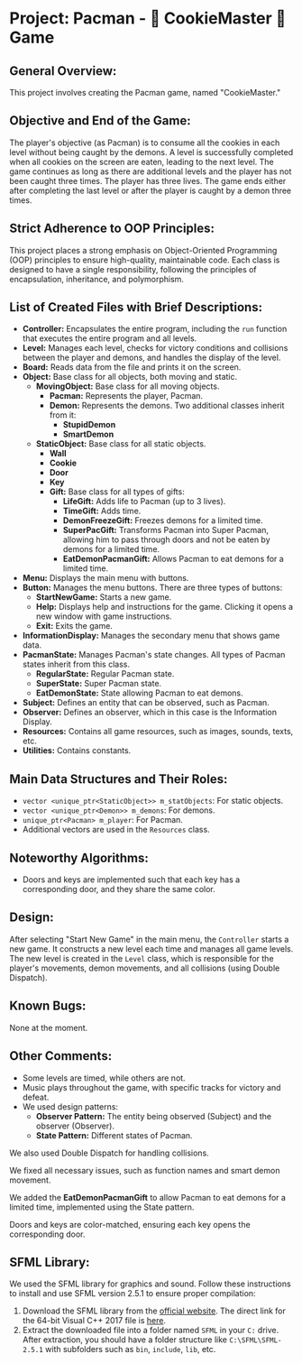 
# Project: Pacman - 🍪 CookieMaster 🍪 Game


## General Overview:
This project involves creating the Pacman game, named "CookieMaster."

## Objective and End of the Game:
The player's objective (as Pacman) is to consume all the cookies in each level without being caught by the demons. A level is successfully completed when all cookies on the screen are eaten, leading to the next level. The game continues as long as there are additional levels and the player has not been caught three times. The player has three lives. The game ends either after completing the last level or after the player is caught by a demon three times.

## Strict Adherence to OOP Principles:
This project places a strong emphasis on Object-Oriented Programming (OOP) principles to ensure high-quality, maintainable code. Each class is designed to have a single responsibility, following the principles of encapsulation, inheritance, and polymorphism.

## List of Created Files with Brief Descriptions:

- **Controller:** Encapsulates the entire program, including the `run` function that executes the entire program and all levels.
- **Level:** Manages each level, checks for victory conditions and collisions between the player and demons, and handles the display of the level.
- **Board:** Reads data from the file and prints it on the screen.
- **Object:** Base class for all objects, both moving and static.
  - **MovingObject:** Base class for all moving objects.
    - **Pacman:** Represents the player, Pacman.
    - **Demon:** Represents the demons. Two additional classes inherit from it:
      - **StupidDemon**
      - **SmartDemon**
  - **StaticObject:** Base class for all static objects.
    - **Wall**
    - **Cookie**
    - **Door**
    - **Key**
    - **Gift:** Base class for all types of gifts:
      - **LifeGift:** Adds life to Pacman (up to 3 lives).
      - **TimeGift:** Adds time.
      - **DemonFreezeGift:** Freezes demons for a limited time.
      - **SuperPacGift:** Transforms Pacman into Super Pacman, allowing him to pass through doors and not be eaten by demons for a limited time.
      - **EatDemonPacmanGift:** Allows Pacman to eat demons for a limited time.
- **Menu:** Displays the main menu with buttons.
- **Button:** Manages the menu buttons. There are three types of buttons:
  - **StartNewGame:** Starts a new game.
  - **Help:** Displays help and instructions for the game. Clicking it opens a new window with game instructions.
  - **Exit:** Exits the game.
- **InformationDisplay:** Manages the secondary menu that shows game data.
- **PacmanState:** Manages Pacman's state changes. All types of Pacman states inherit from this class.
  - **RegularState:** Regular Pacman state.
  - **SuperState:** Super Pacman state.
  - **EatDemonState:** State allowing Pacman to eat demons.
- **Subject:** Defines an entity that can be observed, such as Pacman.
- **Observer:** Defines an observer, which in this case is the Information Display.
- **Resources:** Contains all game resources, such as images, sounds, texts, etc.
- **Utilities:** Contains constants.

## Main Data Structures and Their Roles:
- `vector <unique_ptr<StaticObject>> m_statObjects`: For static objects.
- `vector <unique_ptr<Demon>> m_demons`: For demons.
- `unique_ptr<Pacman> m_player`: For Pacman.
- Additional vectors are used in the `Resources` class.

## Noteworthy Algorithms:
- Doors and keys are implemented such that each key has a corresponding door, and they share the same color.

## Design:
After selecting "Start New Game" in the main menu, the `Controller` starts a new game. It constructs a new level each time and manages all game levels. The new level is created in the `Level` class, which is responsible for the player's movements, demon movements, and all collisions (using Double Dispatch).

## Known Bugs:
None at the moment.

## Other Comments:
- Some levels are timed, while others are not.
- Music plays throughout the game, with specific tracks for victory and defeat.
- We used design patterns:
  - **Observer Pattern:** The entity being observed (Subject) and the observer (Observer).
  - **State Pattern:** Different states of Pacman.

We also used Double Dispatch for handling collisions.

We fixed all necessary issues, such as function names and smart demon movement.

We added the **EatDemonPacmanGift** to allow Pacman to eat demons for a limited time, implemented using the State pattern.

Doors and keys are color-matched, ensuring each key opens the corresponding door.

## SFML Library:
We used the SFML library for graphics and sound. Follow these instructions to install and use SFML version 2.5.1 to ensure proper compilation:

1. Download the SFML library from the [official website](https://www.sfml-dev.org/download/sfml/2.5.1). The direct link for the 64-bit Visual C++ 2017 file is [here](https://www.sfml-dev.org/files/SFML-2.5.1-windows-vc15-64-bit.zip).
2. Extract the downloaded file into a folder named `SFML` in your `C:` drive. After extraction, you should have a folder structure like `C:\SFML\SFML-2.5.1` with subfolders such as `bin`, `include`, `lib`, etc.
